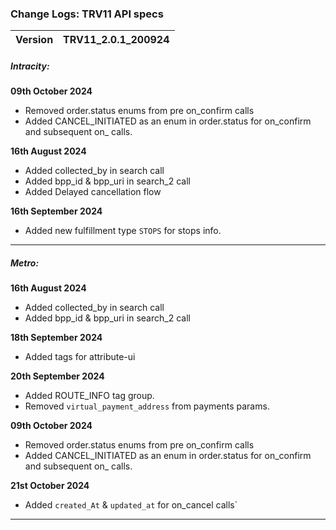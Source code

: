### Change Logs: TRV11 API specs

| Version                         | TRV11_2.0.1_200924 |
| :------------------------------ | :----------------- |



##### Intracity:

****09th October 2024****
- Removed order.status enums from pre on_confirm calls
- Added CANCEL_INITIATED as an enum in order.status for on_confirm and subsequent on_ calls.

****16th August 2024****
- Added collected_by in search call
- Added bpp_id & bpp_uri in search_2 call
- Added Delayed cancellation flow

****16th September 2024****
- Added new fulfillment type `STOPS` for stops info. 

---

##### Metro:

****16th August 2024****
- Added collected_by in search call
- Added bpp_id & bpp_uri in search_2 call

****18th September 2024****
- Added tags for attribute-ui

****20th September 2024****
- Added ROUTE_INFO tag group.
- Removed `virtual_payment_address` from payments params.

****09th October 2024****
- Removed order.status enums from pre on_confirm calls
- Added CANCEL_INITIATED as an enum in order.status for on_confirm and subsequent on_ calls.

****21st October 2024****
- Added `created_At` & `updated_at` for on_cancel calls`
---
